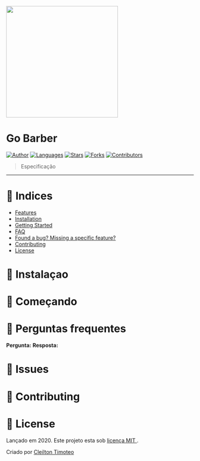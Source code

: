 <p align="left">
   <img src=".github/.gif" width="300"/>
</p>

# Go Barber


[![Author](https://img.shields.io)](https://github.com/SeuNomes)
[![Languages](https://img.shields.io)](#)
[![Stars](https://img.shields.io)](https://github.com/)
[![Forks](https://img.shields.io)](https://github.com/)
[![Contributors](https://img.shields.io)](https://github.com/)

> Especificação

---

# :pushpin: Indices

* [Features](#rocket-features)
* [Installation](#construction_worker-installation)
* [Getting Started](#runner-getting-started)
* [FAQ](#postbox-faq)
* [Found a bug? Missing a specific feature?](#bug-issues)
* [Contributing](#tada-contributing)
* [License](#closed_book-license)

# :construction_worker: Instalaçao

# :runner: Começando

# :postbox: Perguntas frequentes
__**Pergunta:**__
__**Resposta:**__

# :bug: Issues

# :tada: Contributing

# :closed_book: License

Lançado em 2020.
Este projeto esta sob [licença MIT ](https://github.com/ENSE).

Criado por [Cleilton Timoteo](https://github.com/LauraBeatris)